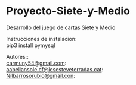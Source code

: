 # Proyecto-Siete-y-Medio


Desarrollo del juego de cartas Siete y Medio


Instrucciones de instalacion:<br>
  pip3 install pymysql
  
 Autores::<br>
  carmuny54@gmail.com:<br>
  aabellansole.cf@iesesteveterradas.cat:<br>
  Nilbarrosorubio@gmail.con:<br>
  
  
  
